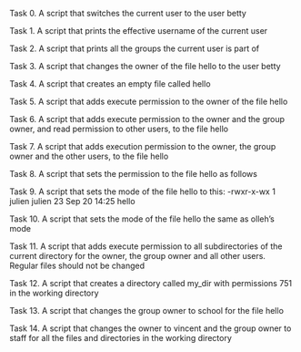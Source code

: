 Task 0. A script that switches the current user to the user betty

Task 1. A script that prints the effective username of the current user

Task 2. A script that prints all the groups the current user is part of

Task 3. A script that changes the owner of the file hello to the user betty

Task 4. A script that creates an empty file called hello

Task 5. A script that adds execute permission to the owner of the file hello

Task 6. A script that adds execute permission to the owner and the group owner, and read permission to other users, to the file hello

Task 7. A script that adds execution permission to the owner, the group owner and the other users, to the file hello

Task 8. A script that sets the permission to the file hello as follows

Task 9. A script that sets the mode of the file hello to this: -rwxr-x-wx 1 julien julien 23 Sep 20 14:25 hello

Task 10. A script that sets the mode of the file hello the same as olleh’s mode

Task 11. A script that adds execute permission to all subdirectories of the current directory for the owner, the group owner and all other users. Regular files should not be changed

Task 12. A script that creates a directory called my_dir with permissions 751 in the working directory

Task 13. A script that changes the group owner to school for the file hello

Task 14. A script that changes the owner to vincent and the group owner to staff for all the files and directories in the working directory